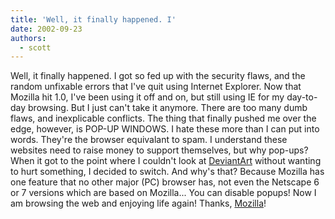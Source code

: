 ```yaml
---
title: 'Well, it finally happened. I'
date: 2002-09-23
authors:
  - scott
---
```


Well, it finally happened. I got so fed up with the security flaws, and the random unfixable errors that I've quit using Internet Explorer. Now that Mozilla hit 1.0, I've been using it off and on, but still using IE for my day-to-day browsing. But I just can't take it anymore. There are too many dumb flaws, and inexplicable conflicts. The thing that finally pushed me over the edge, however, is POP-UP WINDOWS. I hate these more than I can put into words. They're the browser equivalant to spam. I understand these websites need to raise money to support themselves, but why pop-ups? When it got to the point where I couldn't look at [DeviantArt](http://www.deviantart.com/) without wanting to hurt something, I decided to switch. And why's that? Because Mozilla has one feature that no other major (PC) browser has, not even the Netscape 6 or 7 versions which are based on Mozilla... You can disable popups! Now I am browsing the web and enjoying life again! Thanks, [Mozilla](http://www.mozilla.org/)!
